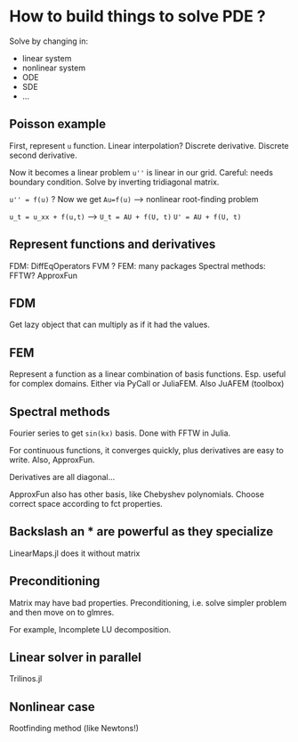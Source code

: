 # How to build things to solve PDE ?

Solve by changing in:

- linear system
- nonlinear system
- ODE
- SDE
- ...

## Poisson example

First, represent `u` function. Linear interpolation?
Discrete derivative. Discrete second derivative.

Now it becomes a linear problem `u''` is linear in our grid. Careful: needs boundary condition.
Solve by inverting tridiagonal matrix.

`u'' = f(u)` ? Now we get `Au=f(u)` --> nonlinear root-finding problem

`u_t = u_xx + f(u,t)` --> `U_t = AU + f(U, t)`
`U' = AU + f(U, t)`

## Represent functions and derivatives

FDM: DiffEqOperators
FVM ?
FEM: many packages
Spectral methods: FFTW? ApproxFun

## FDM

Get lazy object that can multiply as if it had the values.

## FEM

Represent a function as a linear combination of basis functions. Esp. useful for complex domains.
Either via PyCall or JuliaFEM. Also JuAFEM (toolbox)

## Spectral methods

Fourier series to get `sin(kx)` basis. Done with FFTW in Julia.

For continuous functions, it converges quickly, plus derivatives are easy to write. Also, ApproxFun.

Derivatives are all diagonal...

ApproxFun also has other basis, like Chebyshev polynomials. Choose correct space according to fct properties.

## Backslash an * are powerful as they specialize

LinearMaps.jl does it without matrix

## Preconditioning

Matrix may have bad properties. Preconditioning, i.e. solve simpler problem and then move on to glmres.

For example, Incomplete LU decomposition.

## Linear solver in parallel

Trilinos.jl

## Nonlinear case

Rootfinding method (like Newtons!)
